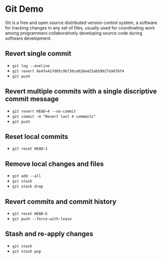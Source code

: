 # Git Demo
Git is a free and open source distributed version control system, a software for tracking changes in any set of files, usually used for coordinating work among programmers collaboratively developing source code during software development.
## Revert single commit
- `git log --oneline`
- `git revert 8e4fe41fd05c9b730ce020a425ab59927a9d76f4`
- `git push`
## Revert multiple commits with a single discriptive commit message
- `git revert HEAD~4 --no-commit` 
- `git commit -m "Revert last 4 commmits"`
- `git push`
## Reset local commits
- `git reset HEAD~1`
## Remove local changes and files
- `git add --all`
- `git stash`
- `git stash drop`
## Revert commits and commit history
- `git reset HEAD~5`
- `git push --force-with-lease`
## Stash and re-apply changes
- `git stash`
- `git stash pop`
